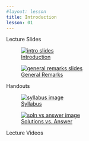 ```yaml
---
#layout: lesson
title: Introduction
lesson: 01
---
```


<div class="heading3"> Lecture Slides </div>

<div class="thumb_container">

  <a href="https://drive.google.com/file/d/1JzxWsmtPyJtm2Fd-ePxf4Mx1CPg-k4BS/view" target="_blank">
    <figure class="thumblink">
      <img class="thumblink-img" src="{{site.baseurl}}/images/thumbs/L01.png" alt="intro slides" >
      <figcaption class="thumblink-caption">Introduction </figcaption>
    </figure>
  </a>

  <a href="https://drive.google.com/file/d/10MYLH0M-ibmzCIhwBaewwRqop04b4vzi/view" target="_blank">
    <figure class="thumblink">
      <img class="thumblink-img" src="{{site.baseurl}}/images/thumbs/L01.png" alt="general remarks slides" >
      <figcaption class="thumblink-caption"> General Remarks </figcaption>
    </figure>
  </a>

</div>


<div class="heading3">
  Handouts
</div>

<div class="thumb_container">

  <a href="{{site.baseurl}}/handouts/syllabus.pdf" target="_blank">
    <figure class="thumblink">
      <img class="thumblink-img-portrait" src="{{site.baseurl}}/images/thumbs/syllabus.png" alt="syllabus image" >
      <figcaption class="thumblink-caption">Syllabus </figcaption>
    </figure>
  </a>

  <a href="{{site.baseurl}}/handouts/h01_SolnVsAns.pdf" target="_blank">
    <figure class="thumblink">
      <img class="thumblink-img-portrait" src="{{site.baseurl}}/images/thumbs/H01.png" alt="soln vs answer image" >
      <figcaption class="thumblink-caption"> Solutions vs. Answer </figcaption>
    </figure>
  </a>

</div>


<div class="heading3">
  Lecture Videos
</div>

